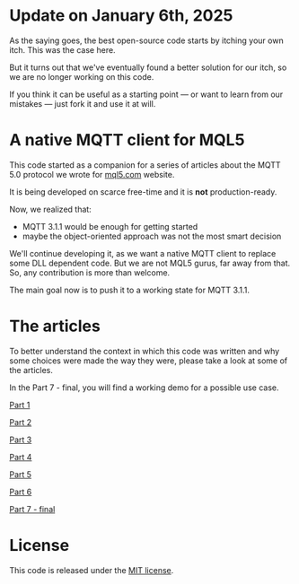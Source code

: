# Update on January 6th, 2025

As the saying goes, the best open-source code starts by itching your own itch. This was the case here.

But it turns out that we've eventually found a better solution for our itch, so we are no longer working on this code.

If you think it can be useful as a starting point — or want to learn from our mistakes — just fork it and use it at will.

# A native MQTT client for MQL5

This code started as a companion for a series of articles about the MQTT 5.0 protocol we wrote for [mql5.com](https://mql5.com) website.

It is being developed on scarce free-time and it is **not** production-ready. 

Now, we realized that:

* MQTT 3.1.1 would be enough for getting started
* maybe the object-oriented approach was not the most smart decision

We'll continue developing it, as we want a native MQTT client to replace some DLL dependent code. But we are not MQL5 gurus, far away from that. So, any contribution is more than welcome.

The main goal now is to push it to a working state for MQTT 3.1.1.

# The articles

To better understand the context in which this code was written and why some choices were made the way they were, please take a look at some of the articles. 

In the Part 7 - final, you will find a working demo for a possible use case.

[Part 1](https://www.mql5.com/en/articles/12857)

[Part 2](https://www.mql5.com/en/articles/13334)

[Part 3](https://www.mql5.com/en/articles/13388)

[Part 4](https://www.mql5.com/en/articles/13651)

[Part 5](https://www.mql5.com/en/articles/13998)

[Part 6](https://www.mql5.com/en/articles/14391)

[Part 7 - final](https://www.mql5.com/en/articles/14677)


# License

This code is released under the [MIT license](https://opensource.org/licenses/MIT).
